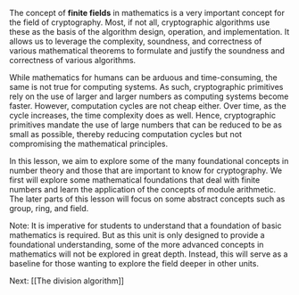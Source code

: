 The concept of **finite fields** in mathematics is a very important concept for the field of cryptography. Most, if not all, cryptographic algorithms use these as the basis of the algorithm design, operation, and implementation. It allows us to leverage the complexity, soundness, and correctness of various mathematical theorems to formulate and justify the soundness and correctness of various algorithms.

While mathematics for humans can be arduous and time-consuming, the same is not true for computing systems. As such, cryptographic primitives rely on the use of larger and larger numbers as computing systems become faster. However, computation cycles are not cheap either. Over time, as the cycle increases, the time complexity does as well. Hence, cryptographic primitives mandate the use of large numbers that can be reduced to be as small as possible, thereby reducing computation cycles but not compromising the mathematical principles.

In this lesson, we aim to explore some of the many foundational concepts in number theory and those that are important to know for cryptography. We first will explore some mathematical foundations that deal with finite numbers and learn the application of the concepts of module arithmetic. The later parts of this lesson will focus on some abstract concepts such as group, ring, and field.

Note: It is imperative for students to understand that a foundation of basic mathematics is required. But as this unit is only designed to provide a foundational understanding, some of the more advanced concepts in mathematics will not be explored in great depth. Instead, this will serve as a baseline for those wanting to explore the field deeper in other units.

Next: [[The division algorithm]]